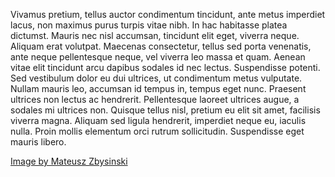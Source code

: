 Vivamus pretium, tellus auctor condimentum tincidunt, ante metus imperdiet lacus, non maximus purus turpis vitae nibh. In hac habitasse platea dictumst. Mauris nec nisl accumsan, tincidunt elit eget, viverra neque. Aliquam erat volutpat. Maecenas consectetur, tellus sed porta venenatis, ante neque pellentesque neque, vel viverra leo massa et quam. Aenean vitae elit tincidunt arcu dapibus sodales id nec lectus. Suspendisse potenti. Sed vestibulum dolor eu dui ultrices, ut condimentum metus vulputate. Nullam mauris leo, accumsan id tempus in, tempus eget nunc. Praesent ultrices non lectus ac hendrerit. Pellentesque laoreet ultrices augue, a sodales mi ultrices non. Quisque tellus nisl, pretium eu elit sit amet, facilisis viverra magna. Aliquam sed ligula hendrerit, imperdiet neque eu, iaculis nulla. Proin mollis elementum orci rutrum sollicitudin. Suspendisse eget mauris libero. 

[Image by Mateusz Zbysinski](https://unsplash.com/photos/wLmEQmqxW8A)
